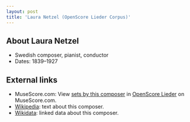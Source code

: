 ```yaml
---
layout: post
title: 'Laura Netzel (OpenScore Lieder Corpus)'
---
```


## About Laura Netzel

- Swedish composer, pianist, conductor
- Dates: 1839–1927

## External links

- MuseScore.com: View [sets by this composer] in [OpenScore Lieder] on MuseScore.com.
- [Wikipedia]: text about this composer.
- [Wikidata]: linked data about this composer.

[Wikipedia]: https://en.wikipedia.org/wiki/Laura_Netzel
[Wikidata]: https://www.wikidata.org/wiki/Q4989335
[sets by this composer]: https://musescore.com/openscore-lieder-corpus/sets?order=title&text=Netzel,+Laura
[OpenScore Lieder]: https://musescore.com/openscore-lieder-corpus


